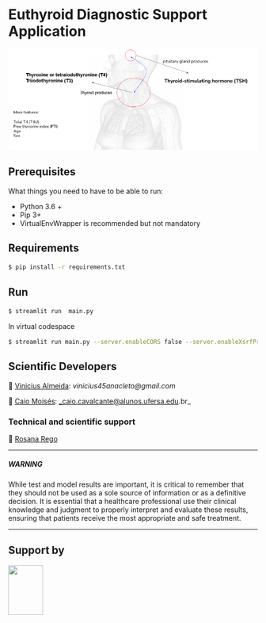 # Euthyroid Diagnostic Support Application 

![Figure](https://github.com/cilab-ufersa/euthyroid_diagnostic_support_app/blob/develop/imge.png)

## Prerequisites

What things you need to have to be able to run:

  * Python 3.6 +
  * Pip 3+
  * VirtualEnvWrapper is recommended but not mandatory

## Requirements 

```bash
$ pip install -r requirements.txt
```

## Run 

```bash
$ streamlit run  main.py
```

In virtual codespace 
```bash
$ streamlit run main.py --server.enableCORS false --server.enableXsrfProtection false
```


## Scientific Developers
👤 [Vinicius Almeida](https://github.com/vinicius-a-almeida): 
  _vinicius45anacleto@gmail.com_

👤 [Caio Moisés](https://github.com/caiomoises):
 _caio.cavalcante@alunos.ufersa.edu.br_


### Technical and scientific support 

👤 [Rosana Rego](https://github.com/roscibely)


---

##### *WARNING*

While test and model results are important, it is critical to remember that they should not be used as a sole source of information or as a definitive decision. It is essential that a healthcare professional use their clinical knowledge and judgment to properly interpret and evaluate these results, ensuring that patients receive the most appropriate and safe treatment.
            
---
  
## Support by 
<div>

  <img src="https://github.com/roscibely/algorithms-and-data-structure/blob/main/Ufersa.png" width="70" height="100">
</div>
